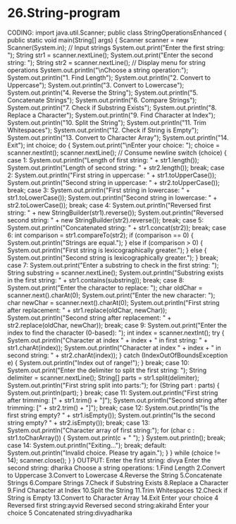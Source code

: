 # 26.String-program
CODING:
import java.util.Scanner;
public class StringOperationsEnhanced {
public static void main(String[] args) {
Scanner scanner = new Scanner(System.in);
// Input strings
System.out.print("Enter the first string: ");
String str1 = scanner.nextLine();
System.out.print("Enter the second string: ");
String str2 = scanner.nextLine();
// Display menu for string operations
System.out.println("\nChoose a string operation:");
System.out.println("1. Find Length");
System.out.println("2. Convert to Uppercase");
System.out.println("3. Convert to Lowercase");
System.out.println("4. Reverse the String");
System.out.println("5. Concatenate Strings");
System.out.println("6. Compare Strings");
System.out.println("7. Check if Substring Exists");
System.out.println("8. Replace a Character");
System.out.println("9. Find Character at Index");
System.out.println("10. Split the String");
System.out.println("11. Trim Whitespaces");
System.out.println("12. Check if String is Empty");
System.out.println("13. Convert to Character Array");
System.out.println("14. Exit");
int choice;
do {
System.out.print("\nEnter your choice: ");
choice = scanner.nextInt();
scanner.nextLine(); // Consume newline
switch (choice) {
case 1:
System.out.println("Length of first string: " + str1.length());
System.out.println("Length of second string: " + str2.length());
break;
case 2:
System.out.println("First string in uppercase: " + str1.toUpperCase());
System.out.println("Second string in uppercase: " + str2.toUpperCase());
break;
case 3:
System.out.println("First string in lowercase: " + str1.toLowerCase());
System.out.println("Second string in lowercase: " + str2.toLowerCase());
break;
case 4:
System.out.println("Reversed first string: " + new StringBuilder(str1).reverse());
System.out.println("Reversed second string: " + new StringBuilder(str2).reverse());
break;
case 5:
System.out.println("Concatenated string: " + str1.concat(str2));
break;
case 6:
int comparison = str1.compareTo(str2);
if (comparison == 0) {
System.out.println("Strings are equal.");
} else if (comparison > 0) {
System.out.println("First string is lexicographically greater.");
} else {
System.out.println("Second string is lexicographically greater.");
}
break;
case 7:
System.out.print("Enter a substring to check in the first string: ");
String substring = scanner.nextLine();
System.out.println("Substring exists in the first string: " + str1.contains(substring));
break;
case 8:
System.out.print("Enter the character to replace: ");
char oldChar = scanner.next().charAt(0);
System.out.print("Enter the new character: ");
char newChar = scanner.next().charAt(0);
System.out.println("First string after replacement: " + str1.replace(oldChar, newChar));
System.out.println("Second string after replacement: " + str2.replace(oldChar, newChar));
break;
case 9:
System.out.print("Enter the index to find the character (0-based): ");
int index = scanner.nextInt();
try {
System.out.println("Character at index " + index + " in first string: " + str1.charAt(index));
System.out.println("Character at index " + index + " in second string: " + str2.charAt(index));
} catch (IndexOutOfBoundsException e) {
System.out.println("Index out of range!");
}
break;
case 10:
System.out.print("Enter the delimiter to split the first string: ");
String delimiter = scanner.nextLine();
String[] parts = str1.split(delimiter);
System.out.println("First string split into parts:");
for (String part : parts) {
System.out.println(part);
}
break;
case 11:
System.out.println("First string after trimming: [" + str1.trim() + "]");
System.out.println("Second string after trimming: [" + str2.trim() + "]");
break;
case 12:
System.out.println("Is the first string empty? " + str1.isEmpty());
System.out.println("Is the second string empty? " + str2.isEmpty());
break;
case 13:
System.out.println("Character array of first string:");
for (char c : str1.toCharArray()) {
System.out.print(c + " ");
}
System.out.println();
break;
case 14:
System.out.println("Exiting...");
break;
default:
System.out.println("Invalid choice. Please try again.");
}
} while (choice != 14);
scanner.close();
}
}
OUTPUT:
Enter the first string:
divya
Enter the second string:
dharika
Choose a string operations:
1.Find Length
2.Convert to Uppercase
3.Convert to Lowercase
4.Reverse the String
5.Concatenate Strings
6.Compare Strings
7.Check if Substring Exists
8.Replace a Character
9.Find Character at Index
10.Split the String
11.Trim Whitespaces
12.Check if String is Empty
13.Convert to Character Array
14.Exit
Enter your choice
4
Reversed first string:ayvid
Reversed second string:akirahd
Enter your choice
5
Concatenated string:divyadharika
